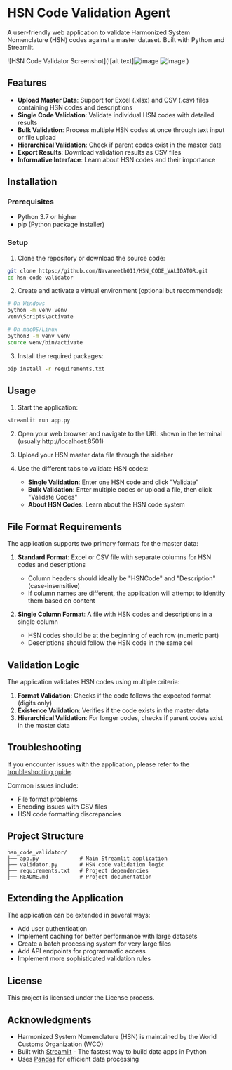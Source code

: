 # HSN Code Validation Agent

A user-friendly web application to validate Harmonized System Nomenclature (HSN) codes against a master dataset. Built with Python and Streamlit.

![HSN Code Validator Screenshot](![alt text]![image](https://github.com/user-attachments/assets/cf46cd28-4590-48ac-9067-9c1aeb8fd0e8)
![image](https://github.com/user-attachments/assets/5fcc0e11-3693-4fc7-a627-50809a667b6c)
)

## Features

- **Upload Master Data**: Support for Excel (.xlsx) and CSV (.csv) files containing HSN codes and descriptions
- **Single Code Validation**: Validate individual HSN codes with detailed results
- **Bulk Validation**: Process multiple HSN codes at once through text input or file upload
- **Hierarchical Validation**: Check if parent codes exist in the master data
- **Export Results**: Download validation results as CSV files
- **Informative Interface**: Learn about HSN codes and their importance

## Installation

### Prerequisites

- Python 3.7 or higher
- pip (Python package installer)

### Setup

1. Clone the repository or download the source code:

```bash
git clone https://github.com/Navaneeth011/HSN_CODE_VALIDATOR.git
cd hsn-code-validator
```

2. Create and activate a virtual environment (optional but recommended):

```bash
# On Windows
python -m venv venv
venv\Scripts\activate

# On macOS/Linux
python3 -m venv venv
source venv/bin/activate
```

3. Install the required packages:

```bash
pip install -r requirements.txt
```

## Usage

1. Start the application:

```bash
streamlit run app.py
```

2. Open your web browser and navigate to the URL shown in the terminal (usually http://localhost:8501)

3. Upload your HSN master data file through the sidebar

4. Use the different tabs to validate HSN codes:
   - **Single Validation**: Enter one HSN code and click "Validate"
   - **Bulk Validation**: Enter multiple codes or upload a file, then click "Validate Codes"
   - **About HSN Codes**: Learn about the HSN code system

## File Format Requirements

The application supports two primary formats for the master data:

1. **Standard Format**: Excel or CSV file with separate columns for HSN codes and descriptions
   - Column headers should ideally be "HSNCode" and "Description" (case-insensitive)
   - If column names are different, the application will attempt to identify them based on content

2. **Single Column Format**: A file with HSN codes and descriptions in a single column
   - HSN codes should be at the beginning of each row (numeric part)
   - Descriptions should follow the HSN code in the same cell

## Validation Logic

The application validates HSN codes using multiple criteria:

1. **Format Validation**: Checks if the code follows the expected format (digits only)
2. **Existence Validation**: Verifies if the code exists in the master data
3. **Hierarchical Validation**: For longer codes, checks if parent codes exist in the master data

## Troubleshooting

If you encounter issues with the application, please refer to the [troubleshooting guide](troubleshooting_guide.md).

Common issues include:
- File format problems
- Encoding issues with CSV files
- HSN code formatting discrepancies

## Project Structure

```
hsn_code_validator/
├── app.py             # Main Streamlit application
├── validator.py       # HSN code validation logic
├── requirements.txt   # Project dependencies
├── README.md          # Project documentation
```

## Extending the Application

The application can be extended in several ways:

- Add user authentication
- Implement caching for better performance with large datasets
- Create a batch processing system for very large files
- Add API endpoints for programmatic access
- Implement more sophisticated validation rules

## License

This project is licensed under the License process.

## Acknowledgments

- Harmonized System Nomenclature (HSN) is maintained by the World Customs Organization (WCO)
- Built with [Streamlit](https://streamlit.io/) - The fastest way to build data apps in Python
- Uses [Pandas](https://pandas.pydata.org/) for efficient data processing
